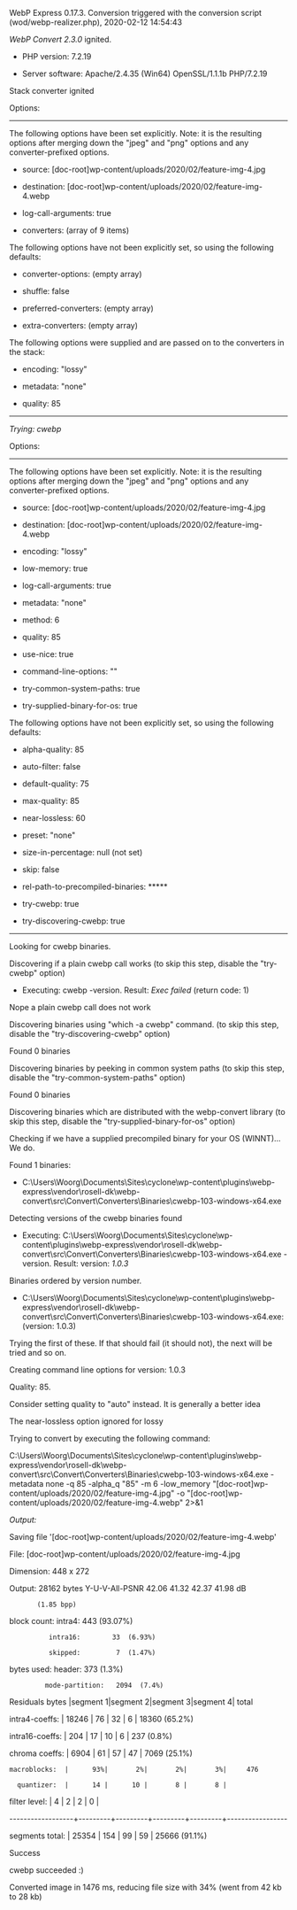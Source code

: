 WebP Express 0.17.3. Conversion triggered with the conversion script (wod/webp-realizer.php), 2020-02-12 14:54:43

*WebP Convert 2.3.0*  ignited.
- PHP version: 7.2.19
- Server software: Apache/2.4.35 (Win64) OpenSSL/1.1.1b PHP/7.2.19

Stack converter ignited

Options:
------------
The following options have been set explicitly. Note: it is the resulting options after merging down the "jpeg" and "png" options and any converter-prefixed options.
- source: [doc-root]wp-content/uploads/2020/02/feature-img-4.jpg
- destination: [doc-root]wp-content/uploads/2020/02/feature-img-4.webp
- log-call-arguments: true
- converters: (array of 9 items)

The following options have not been explicitly set, so using the following defaults:
- converter-options: (empty array)
- shuffle: false
- preferred-converters: (empty array)
- extra-converters: (empty array)

The following options were supplied and are passed on to the converters in the stack:
- encoding: "lossy"
- metadata: "none"
- quality: 85
------------


*Trying: cwebp* 

Options:
------------
The following options have been set explicitly. Note: it is the resulting options after merging down the "jpeg" and "png" options and any converter-prefixed options.
- source: [doc-root]wp-content/uploads/2020/02/feature-img-4.jpg
- destination: [doc-root]wp-content/uploads/2020/02/feature-img-4.webp
- encoding: "lossy"
- low-memory: true
- log-call-arguments: true
- metadata: "none"
- method: 6
- quality: 85
- use-nice: true
- command-line-options: ""
- try-common-system-paths: true
- try-supplied-binary-for-os: true

The following options have not been explicitly set, so using the following defaults:
- alpha-quality: 85
- auto-filter: false
- default-quality: 75
- max-quality: 85
- near-lossless: 60
- preset: "none"
- size-in-percentage: null (not set)
- skip: false
- rel-path-to-precompiled-binaries: *****
- try-cwebp: true
- try-discovering-cwebp: true
------------

Looking for cwebp binaries.
Discovering if a plain cwebp call works (to skip this step, disable the "try-cwebp" option)
- Executing: cwebp -version. Result: *Exec failed* (return code: 1)
Nope a plain cwebp call does not work
Discovering binaries using "which -a cwebp" command. (to skip this step, disable the "try-discovering-cwebp" option)
Found 0 binaries
Discovering binaries by peeking in common system paths (to skip this step, disable the "try-common-system-paths" option)
Found 0 binaries
Discovering binaries which are distributed with the webp-convert library (to skip this step, disable the "try-supplied-binary-for-os" option)
Checking if we have a supplied precompiled binary for your OS (WINNT)... We do.
Found 1 binaries: 
- C:\Users\Woorg\Documents\Sites\cyclone\wp-content\plugins\webp-express\vendor\rosell-dk\webp-convert\src\Convert\Converters\Binaries\cwebp-103-windows-x64.exe
Detecting versions of the cwebp binaries found
- Executing: C:\Users\Woorg\Documents\Sites\cyclone\wp-content\plugins\webp-express\vendor\rosell-dk\webp-convert\src\Convert\Converters\Binaries\cwebp-103-windows-x64.exe -version. Result: version: *1.0.3*
Binaries ordered by version number.
- C:\Users\Woorg\Documents\Sites\cyclone\wp-content\plugins\webp-express\vendor\rosell-dk\webp-convert\src\Convert\Converters\Binaries\cwebp-103-windows-x64.exe: (version: 1.0.3)
Trying the first of these. If that should fail (it should not), the next will be tried and so on.
Creating command line options for version: 1.0.3
Quality: 85. 
Consider setting quality to "auto" instead. It is generally a better idea
The near-lossless option ignored for lossy
Trying to convert by executing the following command:
C:\Users\Woorg\Documents\Sites\cyclone\wp-content\plugins\webp-express\vendor\rosell-dk\webp-convert\src\Convert\Converters\Binaries\cwebp-103-windows-x64.exe -metadata none -q 85 -alpha_q "85" -m 6 -low_memory "[doc-root]wp-content/uploads/2020/02/feature-img-4.jpg" -o "[doc-root]wp-content/uploads/2020/02/feature-img-4.webp" 2>&1

*Output:* 
Saving file '[doc-root]wp-content/uploads/2020/02/feature-img-4.webp'
File:      [doc-root]wp-content/uploads/2020/02/feature-img-4.jpg
Dimension: 448 x 272
Output:    28162 bytes Y-U-V-All-PSNR 42.06 41.32 42.37   41.98 dB
           (1.85 bpp)
block count:  intra4:        443  (93.07%)
              intra16:        33  (6.93%)
              skipped:         7  (1.47%)
bytes used:  header:            373  (1.3%)
             mode-partition:   2094  (7.4%)
 Residuals bytes  |segment 1|segment 2|segment 3|segment 4|  total
  intra4-coeffs:  |   18246 |      76 |      32 |       6 |   18360  (65.2%)
 intra16-coeffs:  |     204 |      17 |      10 |       6 |     237  (0.8%)
  chroma coeffs:  |    6904 |      61 |      57 |      47 |    7069  (25.1%)
    macroblocks:  |      93%|       2%|       2%|       3%|     476
      quantizer:  |      14 |      10 |       8 |       8 |
   filter level:  |       4 |       2 |       2 |       0 |
------------------+---------+---------+---------+---------+-----------------
 segments total:  |   25354 |     154 |      99 |      59 |   25666  (91.1%)

Success
cwebp succeeded :)

Converted image in 1476 ms, reducing file size with 34% (went from 42 kb to 28 kb)
